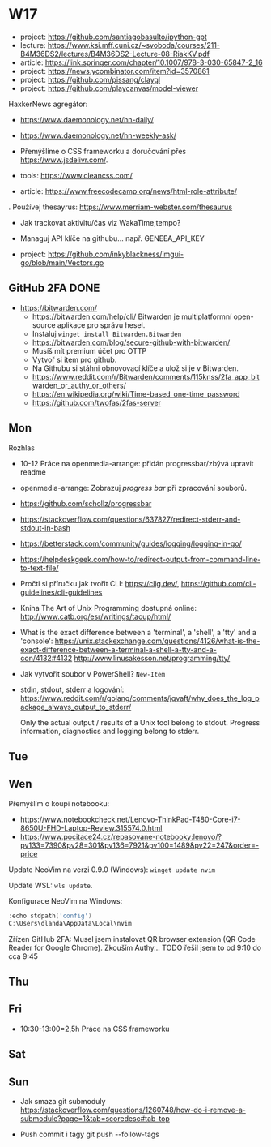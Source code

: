 # W17

- project: <https://github.com/santiagobasulto/ipython-gpt>
- lecture: <https://www.ksi.mff.cuni.cz/~svoboda/courses/211-B4M36DS2/lectures/B4M36DS2-Lecture-08-RiakKV.pdf>
- article: <https://link.springer.com/chapter/10.1007/978-3-030-65847-2_16>
- project: <https://news.ycombinator.com/item?id=3570861>
- project: <https://github.com/pissang/claygl>
- project: <https://github.com/playcanvas/model-viewer>

HaxkerNews agregátor:

- <https://www.daemonology.net/hn-daily/>
- <https://www.daemonology.net/hn-weekly-ask/>

- Přemýšlíme o CSS frameworku a doručování přes <https://www.jsdelivr.com/>.

- tools: <https://www.cleancss.com/>

- article: <https://www.freecodecamp.org/news/html-role-attribute/>

. Používej thesayrus: <https://www.merriam-webster.com/thesaurus>

- Jak trackovat aktivitu/čas viz WakaTime,tempo?

- Managuj API klíče na githubu... např. GENEEA_API_KEY

- project: <https://github.com/inkyblackness/imgui-go/blob/main/Vectors.go>

## GitHub 2FA DONE

- <https://bitwarden.com/>
  - <https://bitwarden.com/help/cli/>
  Bitwarden je multiplatformní open-source aplikace pro správu hesel.
  - Instaluj `winget install Bitwarden.Bitwarden`
  - <https://bitwarden.com/blog/secure-github-with-bitwarden/>
  - Musíš mít premium účet pro OTTP
  - Vytvoř si item pro github.
  - Na Githubu si stáhni obnovovací klíče a ulož si je v Bitwarden.
  - <https://www.reddit.com/r/Bitwarden/comments/115knss/2fa_app_bitwarden_or_authy_or_others/>
  - <https://en.wikipedia.org/wiki/Time-based_one-time_password>
  - <https://github.com/twofas/2fas-server>

## Mon

Rozhlas

- 10-12 Práce na openmedia-arrange: přidán progressbar/zbývá upravit readme
- openmedia-arrange: Zobrazuj *progress bar* při zpracování souborů.
- <https://github.com/schollz/progressbar>
- <https://stackoverflow.com/questions/637827/redirect-stderr-and-stdout-in-bash>
- <https://betterstack.com/community/guides/logging/logging-in-go/>
- <https://helpdeskgeek.com/how-to/redirect-output-from-command-line-to-text-file/>

- Pročti si příručku jak tvořit CLI:  <https://clig.dev/>, <https://github.com/cli-guidelines/cli-guidelines>
- Kniha The Art of Unix Programming dostupná online: <http://www.catb.org/esr/writings/taoup/html/>
- What is the exact difference between a 'terminal', a 'shell', a 'tty' and a 'console':
  <https://unix.stackexchange.com/questions/4126/what-is-the-exact-difference-between-a-terminal-a-shell-a-tty-and-a-con/4132#4132>
  <http://www.linusakesson.net/programming/tty/>

- Jak vytvořit soubor v PowerShell? `New-Item`
- stdin, stdout, stderr a logování:
  <https://www.reddit.com/r/golang/comments/jqvaft/why_does_the_log_package_always_output_to_stderr/>
  
  Only the actual output / results of a Unix tool belong to stdout. Progress information, diagnostics and logging belong to stderr.

## Tue

## Wen

Přemýšlím o koupi notebooku:

- <https://www.notebookcheck.net/Lenovo-ThinkPad-T480-Core-i7-8650U-FHD-Laptop-Review.315574.0.html>
- <https://www.pocitace24.cz/repasovane-notebooky:lenovo/?pv133=7390&pv28=301&pv136=7921&pv100=1489&pv22=247&order=-price>

Update NeoVim na verzi 0.9.0 (Windows): `winget update nvim`

Update WSL: `wls update`.

Konfigurace NeoVim na Windows:

```powershell
:echo stdpath('config')
C:\Users\dlanda\AppData\Local\nvim
```

Zřízen GitHub 2FA:
Musel jsem instalovat QR browser extension (QR Code Reader for Google Chrome).
Zkouším Authy...
TODO řešil jsem to od 9:10 do cca 9:45

## Thu

## Fri

- 10:30-13:00=2,5h Práce na CSS frameworku

## Sat

## Sun

- Jak smaza git submoduly
  <https://stackoverflow.com/questions/1260748/how-do-i-remove-a-submodule?page=1&tab=scoredesc#tab-top>

- Push commit i tagy
  git push --follow-tags
